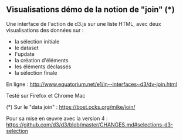 Visualisations démo de la notion de "join" (*)
-------

Une interface de l'action de d3.js sur une liste HTML, avec deux visualisations des données sur :
* la sélection initiale
* le dataset
* l'update
* la création d'éléments
* les éléments déclassés
* la sélection finale

En ligne : http://www.equatorium.net/e1/in--interfaces~d3/dv-join.html

Testé sur Firefox et Chrome Mac

(*) Sur le "data join" : https://bost.ocks.org/mike/join/

Pour sa mise en œuvre avec la version 4 : https://github.com/d3/d3/blob/master/CHANGES.md#selections-d3-selection

